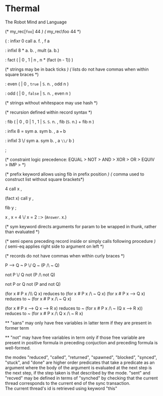 # Thermal
The Robot Mind and Language


 (* my_rec[`foo`] 44 *)
 (* my_rec\\foo 44 *)

 (
 : infixr 0 call
     a. f. , f a

 : infixl 8 *
     a. b. , mult (a. b.)

 : fact (
   | 0 , 1
   | n , n * (fact (n - 1))
   )

 (* strings may be in back ticks *)
 (* lists do not have commas when within square braces *)

 : even (
   | 0 , `true`
   | `S`. n. , odd n
   )

 : odd ( 
   | 0 , `false`
   | `S`. n. , even n
   )

 (* strings without whitespace may use hash *)

 (* recursion defined within record syntax *)

 : fib ( 
   | 0 , 0
   | 1 , 1
   | `S`. `S`. n. , fib (`S`. n.) + fib n
   )


 : infix 8 =
     sym a. sym b. , a `=` b

 : infixl 3 \\/
     sym a. sym b. , a `\\/` b
 )

 ;

 (* constraint logic precedence: EQUAL > NOT > AND > XOR > OR > EQUIV > IMP > *)

 (* prefix keyword allows using fib in prefix position *)
 (* comma used to construct list without square brackets*)


 4 call x , 

 (fact x) call y , 
 
 fib y ; 

 x , x = 4 \\/ x = 2 ::> (`Answer`. x.)

 (* sym keyword directs arguments for param to be wrapped in thunk, rather than evaluated *)

 (* semi opens preceding record inside or simply calls following procedure *)
 (* semi-eq applies right side to argument on left *)

 (* records do not have commas when within curly braces *)



P --> Q
~ P \\/ Q
~ (P /\\ ~ Q)  

not P \\/ Q
not (P /\\ not Q)  

not P or Q
not (P and not Q)  


(for x # P x /\\\\ Q x) reduces to (for x # P x /\ ~ Q x)
(for x # P x --> Q x) reduces to ~ (for x # P x /\ ~ Q x)

(for x # P x --> Q x --> R x) reduces to
~ (for x # P x /\\ ~ (Q x --> R x)) reduces to
~ (for x # P x /\\ Q x /\\ ~ R x)

** "sans" may only have free variables in latter term if
they are present in former term

** "not" may have free variables in term only if 
those free variable are present in positive formula in preceding conjuction
and preceding formula is well-formed.


the modes "reduced", "called", "returned", "spawned", "blocked", "synced", "stuck", and "done" are higher order predicates that take a predicate as an argument where the body of the argument is evaluated at the next step is the next step, if the step taken is that described by the mode. "sent" and "recved" may be defined in terms of "synched" by checking that the current thread corresponds to the current end of the sync transaction.  
The current thread's id is retrieved using keyword "this" 
